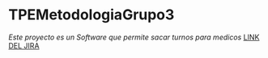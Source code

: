 # TPEMetodologiaGrupo3
*Este proyecto es un Software que permite sacar turnos para medicos*
[LINK DEL JIRA](https://tpemetodologia.atlassian.net/jira/software/projects/TM/boards/1)
